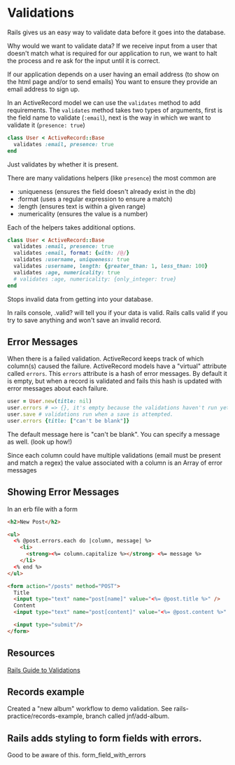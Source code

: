 # Validations

Rails gives us an easy way to validate data before it goes into the database.

Why would we want to validate data? If we receive input from a user that doesn't match what is required for our application to run, we want to halt the process and re ask for the input until it is correct.

If our application depends on a user having an email address (to show on the html page and/or to send emails)
You want to ensure they provide an email address to sign up.

In an ActiveRecord model we can use the `validates` method to add requirements.
The `validates` method takes two types of arguments, first is the field name to
validate (`:email`), next is the way in which we want to validate it (`presence: true`)

```ruby
class User < ActiveRecord::Base
  validates :email, presence: true
end
```
Just validates by whether it is present.

There are many validations helpers (like `presence`) the most common are

- :uniqueness (ensures the field doesn't already exist in the db)
- :format (uses a regular expression to ensure a match)
- :length (ensures text is within a given range)
- :numericality (ensures the value is a number)

Each of the helpers takes additional options.

```ruby
class User < ActiveRecord::Base
  validates :email, presence: true
  validates :email, format: {with: /@/}
  validates :username, uniqueness: true
  validates :username, length: {greater_than: 1, less_than: 100}
  validates :age, numericality: true
  # validates :age, numericality: {only_integer: true}
end
```

Stops invalid data from getting into your database.

In rails console, .valid? will tell you if your data is valid. Rails calls valid if you try to save anything and won't save an invalid record.

Error Messages
--------------

When there is a failed validation. ActiveRecord keeps track of which column(s)
caused the failure. ActiveRecord models have a "virtual" attribute called `errors`.
This `errors` attribute is a hash of error messages. By default it is empty, but
when a record is validated and fails this hash is updated with error messages about each failure.

```ruby
user = User.new(title: nil)
user.errors # => {}, it's empty because the validations haven't run yet.
user.save # validations run when a save is attempted.
user.errors {title: ["can't be blank"]}
```

The default message here is "can't be blank". You can specify a message as well. (look up how!)

Since each column could have multiple validations (email must be present and match a regex)
the value associated with a column is an Array of error messages

Showing Error Messages
----------------------
In an erb file with a form

```html
<h2>New Post</h2>

<ul>
  <% @post.errors.each do |column, message| %>
    <li>
      <strong><%= column.capitalize %></strong> <%= message %>
    </li>
  <% end %>
</ul>

<form action="/posts" method="POST">
  Title
  <input type="text" name="post[name]" value="<%= @post.title %>" />
  Content
  <input type="text" name="post[content]" value="<%= @post.content %>" />

  <input type="submit"/>
</form>
```

Resources
---------
[Rails Guide to Validations](http://guides.rubyonrails.org/active_record_validations.html)

## Records example  
Created a "new album" workflow to demo validation. See rails-practice/records-example, branch called jnf/add-album.


## Rails adds styling to form fields with errors.
Good to be aware of this. form_field_with_errors
